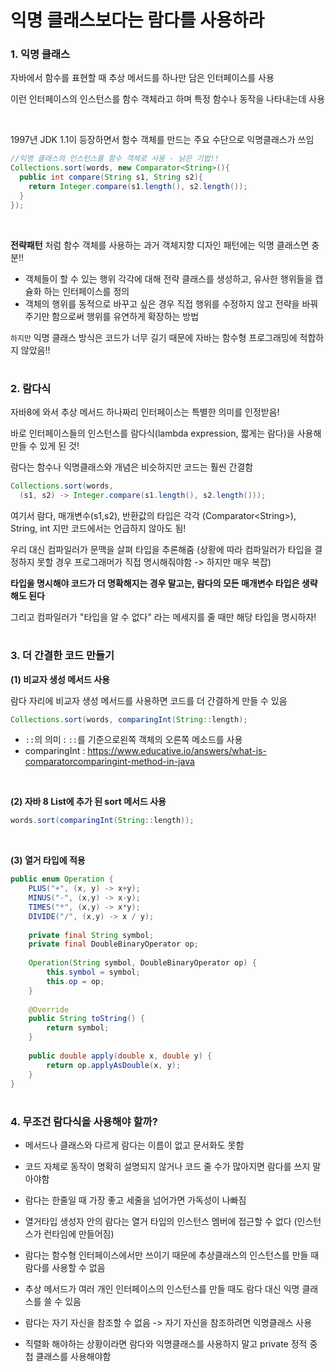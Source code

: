 # 익명 클래스보다는 람다를 사용하라


### 1. 익명 클래스
자바에서 함수를 표현할 때 추상 메서드를 하나만 담은 인터페이스를 사용

이런 인터페이스의 인스턴스를 함수 객체라고 하며 특정 함수나 동작을 나타내는데 사용

<br>

1997년 JDK 1.1이 등장하면서 함수 객체를 만드는 주요 수단으로 익명클래스가 쓰임

```java
//익명 클래스의 인스턴스를 함수 객체로 사용 - 낡은 기법!!
Collections.sort(words, new Comparator<String>(){
  public int compare(String s1, String s2){
    return Integer.compare(s1.length(), s2.length());
  }
});
```

<br>

__전략패턴__ 처럼 함수 객체를 사용하는 과거 객체지향 디자인 패턴에는 익명 클래스면 충분!!
- 객체들이 할 수 있는 행위 각각에 대해 전략 클래스를 생성하고, 유사한 행위들을 캡슐화 하는 인터페이스를 정의
- 객체의 행위를 동적으로 바꾸고 싶은 경우 직접 행위를 수정하지 않고 전략을 바꿔주기만 함으로써 행위를 유연하게 확장하는 방법

`하지만` 익명 클래스 방식은 코드가 너무 길기 때문에 자바는 함수형 프로그래밍에 적합하지 않았음!!

#
### 2. 람다식

자바8에 와서 추상 메서드 하나짜리 인터페이스는 특별한 의미를 인정받음!

바로 인터페이스들의 인스턴스를 람다식(lambda expression, 짧게는 람다)을 사용해 만들 수 있게 된 것!

람다는 함수나 익명클래스와 개념은 비슷하지만 코드는 훨씬 간결함

```java
Collections.sort(words, 
  (s1, s2) -> Integer.compare(s1.length(), s2.length()));
```

여기서 람다, 매개변수(s1,s2), 반환값의 타입은 각각 (Comparator<String\>), String, int 지만 코드에서는 언급하지 않아도 됨!

우리 대신 컴파일러가 문맥을 살펴 타입을 추론해줌 (상황에 따라 컴파일러가 타입을 결정하지 못할 경우 프로그래머가 직접 명시해줘야함 -> 하지만 매우 복잡)

__타입을 명시해야 코드가 더 명확해지는 경우 말고는, 람다의 모든 매개변수 타입은 생략해도 된다__

그리고 컴파일러가 "타입을 알 수 없다" 라는 메세지를 줄 때만 해당 타입을 명시하자!


#
### 3. 더 간결한 코드 만들기

__(1) 비교자 생성 메서드 사용__

람다 자리에 비교자 생성 메서드를 사용하면 코드를 더 간결하게 만들 수 있음

```java
Collections.sort(words, comparingInt(String::length);
```

- `::`의 의미 : `::`를 기준으로왼쪽 객체의 오른쪽 메소드를 사용
- comparingInt : https://www.educative.io/answers/what-is-comparatorcomparingint-method-in-java

<br>

__(2) 자바 8 List에 추가 된 sort 메서드 사용__

```java
words.sort(comparingInt(String::length));
```

<br>

__(3) 열거 타입에 적용__ 
```java
public enum Operation {
    PLUS("+", (x, y) -> x+y);
    MINUS("-", (x,y) -> x-y);
    TIMES("*", (x,y) -> x*y);
    DIVIDE("/", (x,y) -> x / y);
    
    private final String symbol;
    private final DoubleBinaryOperator op;
    
    Operation(String symbol, DoubleBinaryOperator op) {
        this.symbol = symbol;
        this.op = op;
    }
    
    @Override
    public String toString() {
        return symbol;
    }
    
    public double apply(double x, double y) {
        return op.applyAsDouble(x, y);
    }
}
```

#
### 4. 무조건 람다식을 사용해야 할까?

- 메서드나 클래스와 다르게 람다는 이름이 없고 문서화도 못함
- 코드 자체로 동작이 명확히 설명되지 않거나 코드 줄 수가 많아지면 람다를 쓰지 말아야함

- 람다는 한줄일 때 가장 좋고 세줄을 넘어가면 가독성이 나빠짐
- 열거타입 생성자 안의 람다는 열거 타입의 인스턴스 멤버에 접근할 수 없다 (인스턴스가 런타임에 만들어짐)
- 람다는 함수형 인터페이스에서만 쓰이기 때문에 추상클래스의 인스턴스를 만들 때 람다를 사용할 수 없음
- 추상 메서드가 여러 개인 인터페이스의 인스턴스를 만들 때도 람다 대신 익명 클래스를 쓸 수 있음
- 람다는 자기 자신을 참조할 수 없음 -> 자기 자신을 참조하려면 익명클래스 사용
- 직렬화 해야하는 상황이라면 람다와 익명클래스를 사용하지 말고 private 정적 중첩 클래스를 사용해야함






